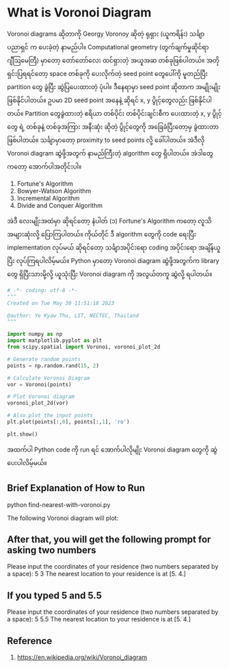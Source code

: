 # What is Voronoi Diagram

Voronoi diagrams ဆိုတာကို Georgy Voronoy ဆိုတဲ့ ရုရှား (ယူကရိန်း) သင်္ချာပညာရှင် က ပေးခဲ့တဲ့ နာမည်ပါ။ Computational geometry (တွက်ချက်မှုဆိုင်ရာ ဂျီဩမေတြီ) မှာတော့ တော်တော်လေး ထင်ရှားတဲ့ အယူအဆ တစ်ခုဖြစ်ပါတယ်။ အတိုရှင်းပြရရင်တော့ space တစ်ခုကို ပေးလိုက်တဲ့ seed point တွေပေါ်ကို မူတည်ပြီး partition တွေ ခွဲပြီး ဆွဲပြပေးထားတဲ့ ပုံပါ။ ဒီနေရာမှာ seed point ဆိုတာက အမျိုးမျိုး ဖြစ်နိုင်ပါတယ်။ ဥပမာ 2D seed point အနေနဲ့ ဆိုရင် x, y ပွိုင့်တွေလည်း ဖြစ်နိုင်ပါတယ်။ Partition တွေခွဲထားတဲ့ ဧရိယာ တစ်ပိုင်း တစ်ပိုင်းချင်းစီက ပေးထားတဲ့ x, y ပွိုင့်တွေ ရဲ့ တစ်ခုနဲ့ တစ်ခုအကြား အနီးဆုံး ဆိုတဲ့ ပွိုင့်တွေကို အခြေခံပြီးတော့မှ ခွဲထားတာ ဖြစ်ပါတယ်။ သင်္ချာမှာတော့ proximity to seed points လို့ ခေါ်ပါတယ်။ အဲဒီလို Voronoi diagram ဆွဲဖို့အတွက် နာမည်ကြီးတဲ့ algorithm တွေ ရှိပါတယ်။ အဲဒါတွေကတော့ အောက်ပါအတိုင်းပါ။   

1. Fortune's Algorithm
2. Bowyer-Watson Algorithm
3. Incremental Algorithm
4. Divide and Conquer Algorithm

အဲဒီ လေးမျိုးအထဲမှာ ဆိုရင်တော့ နံပါတ် (၁) Fortune's Algorithm ကတော့ လူသိအများဆုံးလို့ ပြောကြပါတယ်။ ကိုယ်တိုင် ဒီ algorithm တွေကို code ရေးပြီး implementation လုပ်မယ် ဆိုရင်တော့ သင်္ချာအပိုင်းရော coding အပိုင်းရော အချိန်ယူပြီး လုပ်ကြရပါလိမ့်မယ်။ Python မှာတော့ Voronoi diagram ဆွဲဖို့အတွက်က library တွေ ရှိပြီးသားမို့လို့ ယူသုံးပြီး Voronoi diagram ကို အလွယ်တကူ ဆွဲလို့ ရပါတယ်။

```python
# -*- coding: utf-8 -*-
"""
Created on Tue May 30 11:51:18 2023

@author: Ye Kyaw Thu, LST, NECTEC, Thailand
"""

import numpy as np
import matplotlib.pyplot as plt
from scipy.spatial import Voronoi, voronoi_plot_2d

# Generate random points
points = np.random.rand(15, 2)

# Calculate Voronoi Diagram
vor = Voronoi(points)

# Plot Voronoi diagram
voronoi_plot_2d(vor)

# Also plot the input points
plt.plot(points[:,0], points[:,1], 'ro')

plt.show()
```

အထက်ပါ Python code ကို run ရင် အောက်ပါလိုမျိုး Voronoi diagram တွေကို ဆွဲပေးပါလိမ့်မယ်။  



## Brief Explanation of How to Run


python find-nearest-with-voronoi.py

The following Voronoi diagram will plot:  


## After that, you will get the following prompt for asking two numbers

Please input the coordinates of your residence (two numbers separated by a space):
5 3
The nearest location to your residence is at [5. 4.]

## If you typed 5 and 5.5 

Please input the coordinates of your residence (two numbers separated by a space):
5 5.5
The nearest location to your residence is at [5. 4.]

## Reference

1. https://en.wikipedia.org/wiki/Voronoi_diagram
